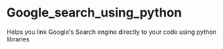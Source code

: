 # Google_search_using_python

Helps you link Google's Search engine directly to your code using python libraries
